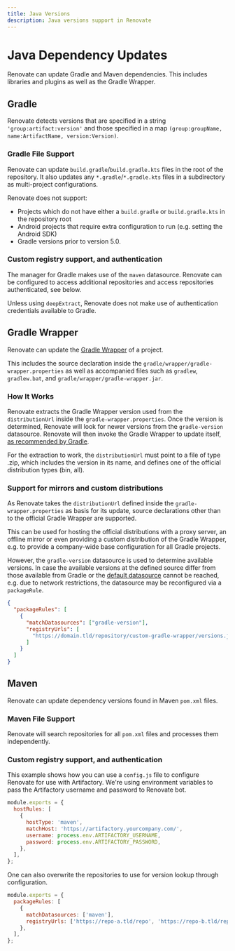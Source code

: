 ```yaml
---
title: Java Versions
description: Java versions support in Renovate
---
```


# Java Dependency Updates

Renovate can update Gradle and Maven dependencies.
This includes libraries and plugins as well as the Gradle Wrapper.

## Gradle

Renovate detects versions that are specified in a string `'group:artifact:version'` and those specified in a map `(group:groupName, name:ArtifactName, version:Version)`.

### Gradle File Support

Renovate can update `build.gradle`/`build.gradle.kts` files in the root of the repository.
It also updates any `*.gradle`/`*.gradle.kts` files in a subdirectory as multi-project configurations.

Renovate does not support:

- Projects which do not have either a `build.gradle` or `build.gradle.kts` in the repository root
- Android projects that require extra configuration to run (e.g. setting the Android SDK)
- Gradle versions prior to version 5.0.

### Custom registry support, and authentication

The manager for Gradle makes use of the `maven` datasource.
Renovate can be configured to access additional repositories
and access repositories authenticated, see below.

Unless using `deepExtract`, Renovate does not make use of authentication credentials available to Gradle.

## Gradle Wrapper

Renovate can update the [Gradle Wrapper](https://docs.gradle.org/current/userguide/gradle_wrapper.html) of a project.

This includes the source declaration inside the `gradle/wrapper/gradle-wrapper.properties`
as well as accompanied files such as `gradlew`, `gradlew.bat`, and `gradle/wrapper/gradle-wrapper.jar`.

### How It Works

Renovate extracts the Gradle Wrapper version used from the `distributionUrl` inside the `gradle-wrapper.properties`.
Once the version is determined, Renovate will look for newer versions from the `gradle-version` datasource.
Renovate will then invoke the Gradle Wrapper to update itself,
[as recommended by Gradle](https://docs.gradle.org/current/userguide/gradle_wrapper.html#sec:upgrading_wrapper).

For the extraction to work, the `distributionUrl` must point to
a file of type .zip,
which includes the version in its name, and
defines one of the official distribution types (bin, all).

### Support for mirrors and custom distributions

As Renovate takes the `distributionUrl` defined inside the `gradle-wrapper.properties` as basis for its update,
source declarations other than to the official Gradle Wrapper are supported.

This can be used for hosting the official distributions with a proxy server, an offline mirror
or even providing a custom distribution of the Gradle Wrapper,
e.g. to provide a company-wide base configuration for all Gradle projects.

However, the `gradle-version` datasource is used to determine available versions.
In case the available versions at the defined source differ
from those available from Gradle
or the [default datasource](https://services.gradle.org/versions/all) cannot be reached, e.g. due to network restrictions,
the datasource may be reconfigured via a `packageRule`.

```json
{
  "packageRules": [
    {
      "matchDatasources": ["gradle-version"],
      "registryUrls": [
        "https://domain.tld/repository/custom-gradle-wrapper/versions.json"
      ]
    }
  ]
}
```

## Maven

Renovate can update dependency versions found in Maven `pom.xml` files.

### Maven File Support

Renovate will search repositories for all `pom.xml` files and processes them independently.

### Custom registry support, and authentication

This example shows how you can use a `config.js` file to configure Renovate for use with Artifactory.
We're using environment variables to pass the Artifactory username and password to Renovate bot.

```js
module.exports = {
  hostRules: [
    {
      hostType: 'maven',
      matchHost: 'https://artifactory.yourcompany.com/',
      username: process.env.ARTIFACTORY_USERNAME,
      password: process.env.ARTIFACTORY_PASSWORD,
    },
  ],
};
```

One can also overwrite the repositories to use for version lookup through configuration.

```js
module.exports = {
  packageRules: [
    {
      matchDatasources: ['maven'],
      registryUrls: ['https://repo-a.tld/repo', 'https://repo-b.tld/repo'],
    },
  ],
};
```
